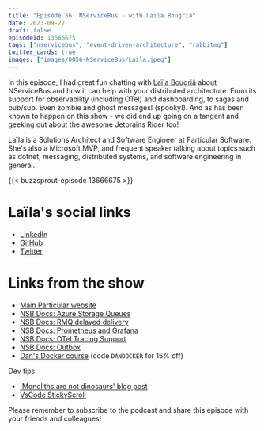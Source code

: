 ```yaml
---
title: "Episode 56: NServiceBus - with Laïla Bougriâ"
date: 2023-09-27
draft: false
episodeId: 13666675
tags: ["nservicebus", "event-driven-architecture", "rabbitmq"]
twitter_cards: true
images: ["images/0056-NServiceBus/Laila.jpeg"]
---
```


In this episode, I had great fun chatting with [Laïla Bougriâ](https://www.linkedin.com/in/lailabougria/) about NServiceBus and how it can help with your distributed architecture. From its support for observability (including OTel) and dashboarding, to sagas and pub/sub. Even zombie and ghost messages! (spooky!). And as has been known to happen on this show - we did end up going on a tangent and geeking out about the awesome Jetbrains Rider too!

Laïla is a Solutions Architect and Software Engineer at Particular Software. She's also a Microsoft MVP, and frequent speaker talking about topics such as dotnet, messaging, distributed systems, and software engineering in general.

{{< buzzsprout-episode 13666675 >}}

# Laïla's social links

* [LinkedIn](https://www.linkedin.com/in/lailabougria/)
* [GitHub](https://github.com/lailabougria)
* [Twitter](https://twitter.com/noctovis)

# Links from the show

* [Main Particular website](https://particular.net/)
* [NSB Docs: Azure Storage Queues](https://docs.particular.net/transports/azure-storage-queues/)
* [NSB Docs: RMQ delayed delivery](https://docs.particular.net/transports/rabbitmq/delayed-delivery)
* [NSB Docs: Prometheus and Grafana](https://docs.particular.net/samples/logging/prometheus-grafana/)
* [NSB Docs: OTel Tracing Support](https://particular.net/blog/open-telemetry-tracing-support)
* [NSB Docs: Outbox](https://docs.particular.net/nservicebus/outbox/)
* [Dan's Docker course](https://www.dometrain.com/course/from-zero-to-hero-docker/) (code `DANDOCKER` for 15% off)

Dev tips:

* ['Monoliths are not dinosaurs' blog post](https://www.allthingsdistributed.com/2023/05/monoliths-are-not-dinosaurs.html)
* [VsCode StickyScroll](https://twitter.com/chris__sev/status/1692565265169695224?t=Ba6WZH4Dyc2F9QlXtGkq3Q&s=19)

Please remember to subscribe to the podcast and share this episode with your friends and colleagues!
